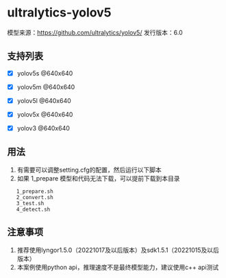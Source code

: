 # ultralytics-yolov5
   模型来源：https://github.com/ultralytics/yolov5/
   发行版本：6.0


## 支持列表
- [x] yolov5s @640x640
- [x] yolov5m @640x640
- [x] yolov5l @640x640
- [x] yolov5x @640x640 
- [x] yolov3  @640x640 


## 用法
   1. 有需要可以调整setting.cfg的配置，然后运行以下脚本
   2. 如果 1_prepare 模型和代码无法下载，可以提前下载到本目录
   ```shell
      1_prepare.sh
      2_convert.sh
      3_test.sh
      4_detect.sh
   ```

## 注意事项
   1. 推荐使用lyngor1.5.0（20221017及以后版本）及sdk1.5.1（20221015及以后版本）
   2. 本案例使用python api，推理速度不是最终模型能力，建议使用c++ api测试
